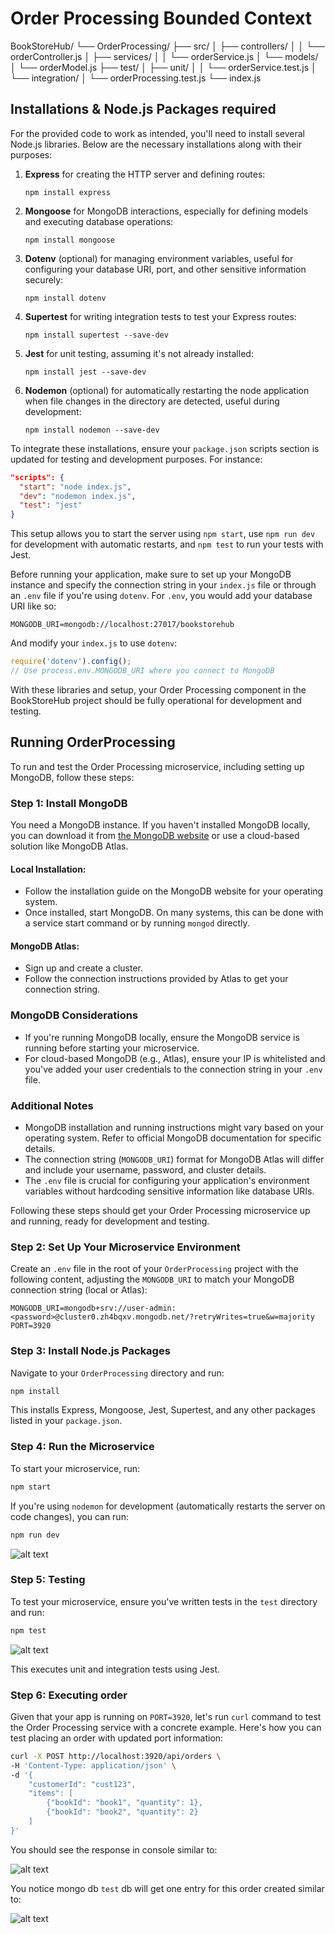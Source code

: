 # Order Processing Bounded Context 

BookStoreHub/
└── OrderProcessing/
    ├── src/
    │   ├── controllers/
    │   │   └── orderController.js
    │   ├── services/
    │   │   └── orderService.js
    │   └── models/
    │       └── orderModel.js
    ├── test/
    │   ├── unit/
    │   │   └── orderService.test.js
    │   └── integration/
    │       └── orderProcessing.test.js
    └── index.js


## Installations & Node.js Packages required
For the provided code to work as intended, you'll need to install several Node.js libraries. Below are the necessary installations along with their purposes:

1. **Express** for creating the HTTP server and defining routes:
   ```
   npm install express
   ```

2. **Mongoose** for MongoDB interactions, especially for defining models and executing database operations:
   ```
   npm install mongoose
   ```

3. **Dotenv** (optional) for managing environment variables, useful for configuring your database URI, port, and other sensitive information securely:
   ```
   npm install dotenv
   ```

4. **Supertest** for writing integration tests to test your Express routes:
   ```
   npm install supertest --save-dev
   ```

5. **Jest** for unit testing, assuming it's not already installed:
   ```
   npm install jest --save-dev
   ```

6. **Nodemon** (optional) for automatically restarting the node application when file changes in the directory are detected, useful during development:
   ```
   npm install nodemon --save-dev
   ```

To integrate these installations, ensure your `package.json` scripts section is updated for testing and development purposes. For instance:

```json
"scripts": {
  "start": "node index.js",
  "dev": "nodemon index.js",
  "test": "jest"
}
```

This setup allows you to start the server using `npm start`, use `npm run dev` for development with automatic restarts, and `npm test` to run your tests with Jest.

Before running your application, make sure to set up your MongoDB instance and specify the connection string in your `index.js` file or through an `.env` file if you're using `dotenv`. For `.env`, you would add your database URI like so:

```
MONGODB_URI=mongodb://localhost:27017/bookstorehub
```

And modify your `index.js` to use `dotenv`:

```javascript
require('dotenv').config();
// Use process.env.MONGODB_URI where you connect to MongoDB
```

With these libraries and setup, your Order Processing component in the BookStoreHub project should be fully operational for development and testing.


## Running OrderProcessing 

To run and test the Order Processing microservice, including setting up MongoDB, follow these steps:

### Step 1: Install MongoDB
You need a MongoDB instance. If you haven't installed MongoDB locally, you can download it from [the MongoDB website](https://www.mongodb.com/try/download/community) or use a cloud-based solution like MongoDB Atlas.

#### Local Installation:
- Follow the installation guide on the MongoDB website for your operating system.
- Once installed, start MongoDB. On many systems, this can be done with a service start command or by running `mongod` directly.

#### MongoDB Atlas:
- Sign up and create a cluster.
- Follow the connection instructions provided by Atlas to get your connection string.

### MongoDB Considerations
- If you're running MongoDB locally, ensure the MongoDB service is running before starting your microservice.
- For cloud-based MongoDB (e.g., Atlas), ensure your IP is whitelisted and you've added your user credentials to the connection string in your `.env` file.

### Additional Notes
- MongoDB installation and running instructions might vary based on your operating system. Refer to official MongoDB documentation for specific details.
- The connection string (`MONGODB_URI`) format for MongoDB Atlas will differ and include your username, password, and cluster details.
- The `.env` file is crucial for configuring your application's environment variables without hardcoding sensitive information like database URIs.

Following these steps should get your Order Processing microservice up and running, ready for development and testing.

### Step 2: Set Up Your Microservice Environment
Create an `.env` file in the root of your `OrderProcessing` project with the following content, adjusting the `MONGODB_URI` to match your MongoDB connection string (local or Atlas):

```
MONGODB_URI=mongodb+srv://user-admin:<password>@cluster0.zh4bqxv.mongodb.net/?retryWrites=true&w=majority
PORT=3920
```

### Step 3: Install Node.js Packages
Navigate to your `OrderProcessing` directory and run:

```bash
npm install
```

This installs Express, Mongoose, Jest, Supertest, and any other packages listed in your `package.json`.

### Step 4: Run the Microservice
To start your microservice, run:

```bash
npm start
```

If you're using `nodemon` for development (automatically restarts the server on code changes), you can run:

```bash
npm run dev
```

 ![alt text](./docs/run-dev.png)

### Step 5: Testing
To test your microservice, ensure you've written tests in the `test` directory and run:

```bash
npm test
```

![alt text](./docs/running-test.png)

This executes unit and integration tests using Jest.

### Step 6: Executing order

Given that your app is running on `PORT=3920`, let's run  `curl` command to test the Order Processing service with a concrete example. Here's how you can test placing an order with updated port information:

```bash
curl -X POST http://localhost:3920/api/orders \
-H 'Content-Type: application/json' \
-d '{
    "customerId": "cust123",
    "items": [
        {"bookId": "book1", "quantity": 1},
        {"bookId": "book2", "quantity": 2}
    ]
}'
```
 
 You should see the response in console similar to: 


![alt text](./docs/order-creation-usecase.png)

 
 You notice mongo db `test` db will get one entry for this order created similar to:

 ![alt text](./docs/mongodb-order.png)






